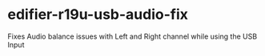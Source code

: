 # edifier-r19u-usb-audio-fix
Fixes Audio balance issues with Left and Right channel while using the USB Input
